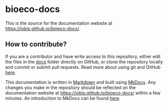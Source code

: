 # bioeco-docs

This is the source for the documentation website at https://iobis.github.io/bioeco-docs/.

## How to contribute?

If you are a contributor and have write access to this repository, either edit the files in the [docs](https://github.com/iobis/bioeco-docs/tree/master/docs) folder directly on GitHub, or clone the repository locally and commit or submit pull requests. Read more about using git and GitHub [here](https://towardsdatascience.com/getting-started-with-git-and-github-6fcd0f2d4ac6).

This documentation is written in [Markdown](https://www.markdownguide.org/basic-syntax/) and built using [MkDocs](https://www.mkdocs.org/). Any changes you make in the repository should be reflected on the documentation website at https://iobis.github.io/bioeco-docs/ within a few minutes. An introduction to MkDocs can be found [here](https://www.mkdocs.org/getting-started/).